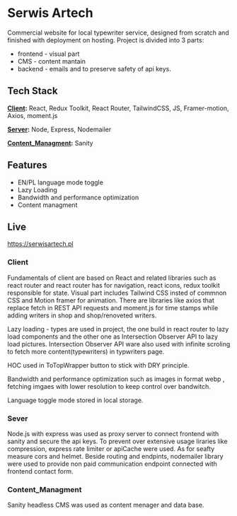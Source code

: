 # Serwis Artech

Commercial website for local typewriter service, designed from scratch and finished with deployment on hosting. Project is divided into 3 parts:

- frontend - visual part
- CMS - content mantain
- backend - emails and to preserve safety of api keys.

## Tech Stack

**[Client](#Client):** React, Redux Toolkit, React Router, TailwindCSS, JS, Framer-motion, Axios, moment.js

**[Server](#Sever):** Node, Express, Nodemailer

**[Content_Managment](#Content_Managment):** Sanity

## Features

- EN/PL language mode toggle
- Lazy Loading
- Bandwidth and performance optimization
- Content managment

## Live

https://serwisartech.pl

### Client

Fundamentals of client are based on React and related libraries such as react router and react router has for navigation, react icons, redux toolkit responsible for state. Visual part includes Tailwind CSS insted of commnon CSS and Motion framer for animation. There are libraries like axios that replace fetch in REST API requests and moment.js for time stamps while adding writers in shop and shop/renoveted writers.

Lazy loading - types are used in project, the one build in react router to lazy load components and the other one as Intersection Observer API to lazy load pictures. Intersection Observer API ware also used with infinite scroling to fetch more content(typewriters) in typwriters page.

HOC used in ToTopWrapper button to stick with DRY principle.

Bandwidth and performance optimization such as images in format webp , fetching imgaes with lower resolution to keep control over bandwitch.

Language toggle mode stored in local storage.

### Sever

Node.js with express was used as proxy server to connect frontend with sanity and secure the api keys.
To prevent over extensive usage liraries like compression, express rate limiter or apiCache were used. As for seafty measure cors and helmet. Beside routing and endpints, nodemailer library were used to provide non paid communication endpoint connected with frontend contact form.

### Content_Managment

Sanity headless CMS was used as content menager and data base.
